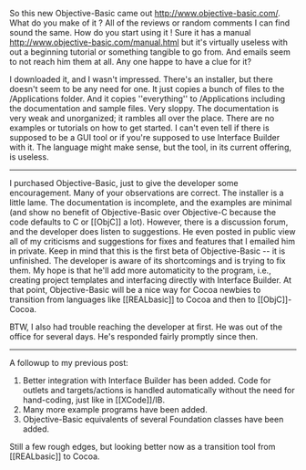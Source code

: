 So this new Objective-Basic came out http://www.objective-basic.com/. What do you make of it ? All of the reviews or random comments I can find sound the same. How do you start using it !
Sure it has a manual http://www.objective-basic.com/manual.html but it's virtually useless with out a beginning tutorial or something tangible to go from. And emails seem to not reach him them at all. Any one happe to have a clue for it? 

I downloaded it, and I wasn't impressed. There's an installer, but there doesn't seem to be any need for one. It just copies a bunch of files to the /Applications folder.
And it copies ''everything'' to /Applications including the documentation and sample files. Very sloppy.
The documentation is very weak and unorganized; it rambles all over the place. There are no examples or tutorials on how to get started. I can't even tell if there is supposed to be a GUI tool or if you're supposed to use Interface Builder with it. The language might make sense, but the tool, in its current offering, is useless.

----

I purchased Objective-Basic, just to give the developer some encouragement.  Many of your observations are correct.  The installer is a little lame.  The documentation is incomplete, and the examples are minimal (and show no benefit of Objective-Basic over Objective-C because the code defaults to C or [[ObjC]] a lot).  However, there is a discussion forum, and the developer does listen to suggestions.  He even posted in public view all of my criticisms and suggestions for fixes and features that I emailed him in private.  Keep in mind that this is the first beta of Objective-Basic -- it is unfinished.  The developer is aware of its shortcomings and is trying to fix them.  My hope is that he'll add more automaticity to the program, i.e., creating project templates and interfacing directly with Interface Builder.  At that point, Objective-Basic will be a nice way for Cocoa newbies to transition from languages like [[REALbasic]] to Cocoa and then to [[ObjC]]-Cocoa.

BTW, I also had trouble reaching the developer at first.  He was out of the office for several days.  He's responded fairly promptly since then. 

----

A followup to my previous post:
1. Better integration with Interface Builder has been added.  Code for outlets and targets/actions is handled automatically without the need for hand-coding, just like in [[XCode]]/IB.
2. Many more example programs have been added.
3. Objective-Basic equivalents of several Foundation classes have been added.

Still a few rough edges, but looking better now as a transition tool from [[REALbasic]] to Cocoa.